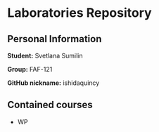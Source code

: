# Laboratories Repository

## Personal Information

**Student:** Svetlana Sumilin

**Group:** FAF-121

**GitHub nickname:** ishidaquincy

## Contained courses

* WP